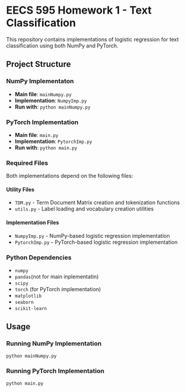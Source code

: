 # EECS 595 Homework 1 - Text Classification

This repository contains implementations of logistic regression for text classification using both NumPy and PyTorch.

## Project Structure

### NumPy Implementaton
- **Main file**: `mainNumpy.py`
- **Implementation**: `NumpyImp.py`
- **Run with**: `python mainNumpy.py`

### PyTorch Implementation
- **Main file**: `main.py`
- **Implementation**: `PytorchImp.py`
- **Run with**: `python main.py`

### Required Files
Both implementations depend on the following files:

#### Utility Files
- `TDM.py` - Term Document Matrix creation and tokenization functions
- `utils.py` - Label loading and vocabulary creation utilities

#### Implementation Files
- `NumpyImp.py` - NumPy-based logistic regression implementation
- `PytorchImp.py` - PyTorch-based logistic regression implementation

### Python Dependencies
- `numpy`
- `pandas`(not for main inplementatin)
- `scipy`
- `torch` (for PyTorch implementation)
- `matplotlib`
- `seaborn`
- `scikit-learn`

## Usage

### Running NumPy Implementation
```bash
python mainNumpy.py
```

### Running PyTorch Implementation
```bash
python main.py
```
